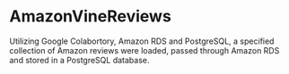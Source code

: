 # AmazonVineReviews
Utilizing Google Colabortory, Amazon RDS and PostgreSQL, a specified collection of Amazon reviews were loaded, passed through Amazon RDS and stored in a PostgreSQL database.
